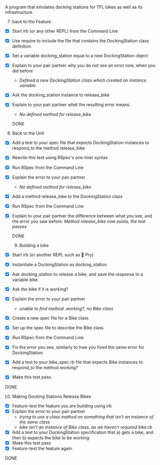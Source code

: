 A program that emulates docking stations for TFL bikes as well as its infrastructure.

7. back to the Feature
- [x] Start irb (or any other REPL) from the Command Line
- [x] Use require to include the file that contains the DockingStation class definition
- [x] Set a variable docking_station equal to a new DockingStation object
- [x] Explain to your pair partner why you do not see an error now, when you did before
  - *Defined a new DockingStation class which created an instance variable*
- [x] Ask the docking_station instance to release_bike
- [x] Explain to your pair partner what the resulting error means.
    - *No defined method for release_bike*

  DONE

8. Back to the Unit
- [x] Add a test to your spec file that expects DockingStation instances to respond_to the method release_bike
- [x] Rewrite this test using RSpec's one-liner syntax
- [x] Run RSpec from the Command Line
- [x] Explain the error to your pair partner
  - *No defined method for release_bike*
- [x] Add a method release_bike to the DockingStation class
- [x] Run RSpec from the Command Line
- [x] Explain to your pair partner the difference between what you see, and the error you saw before.
  *Method release_bike now exists, the test passes*

  DONE

  9. Building a bike
- [x] Start irb (or another REPL such as 💊 Pry)
- [x] Instantiate a DockingStation as docking_station
- [x] Ask docking_station to release a bike, and save the response to a variable bike
- [x] Ask the bike if it is working?
- [x] Explain the error to your pair partner
  - *unable to find method .working?, no Bike class*
- [x] Create a new spec file for a Bike class
- [x] Set up the spec file to describe the Bike class
- [x] Run RSpec from the Command Line
- [x] Fix the error you see, similarly to how you fixed the same error for DockingStation
- [x] Add a test to your bike_spec.rb file that expects Bike instances to respond_to the method working?
- [x] Make this test pass.

DONE

10. Making Docking Stations Release Bikes
- [x] Feature-test the feature you are building using irb
- [x] Explain the error to your pair partner
  - *trying to use a class method on something that isn't an instance of the same class*
  - *bike isn't an instance of Bike class, as we haven't required bike.rb*
- [x] Add a test to your DockingStation specification that a) gets a bike, and then b) expects the bike to be working
- [x] Make this test pass
- [x] Feature-test the feature again.

DONE
